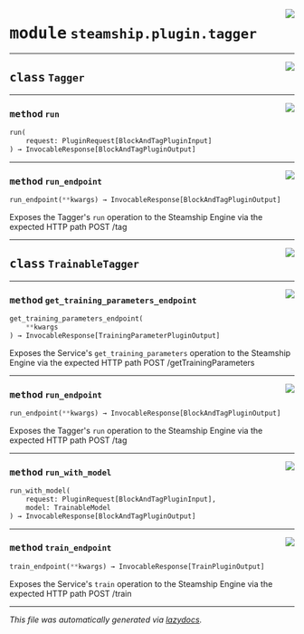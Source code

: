 <!-- markdownlint-disable -->

<a href="https://github.com/steamship-core/python-client/tree/main/src/steamship/plugin/tagger.py#L0"><img align="right" style="float:right;" src="https://img.shields.io/badge/-source-cccccc?style=flat-square"></a>

# <kbd>module</kbd> `steamship.plugin.tagger`






---

<a href="https://github.com/steamship-core/python-client/tree/main/src/steamship/plugin/tagger.py#L24"><img align="right" style="float:right;" src="https://img.shields.io/badge/-source-cccccc?style=flat-square"></a>

## <kbd>class</kbd> `Tagger`







---

<a href="https://github.com/steamship-core/python-client/tree/main/src/steamship/plugin/tagger.py#L25"><img align="right" style="float:right;" src="https://img.shields.io/badge/-source-cccccc?style=flat-square"></a>

### <kbd>method</kbd> `run`

```python
run(
    request: PluginRequest[BlockAndTagPluginInput]
) → InvocableResponse[BlockAndTagPluginOutput]
```





---

<a href="https://github.com/steamship-core/python-client/tree/main/src/steamship/invocable/invocable.py#L31"><img align="right" style="float:right;" src="https://img.shields.io/badge/-source-cccccc?style=flat-square"></a>

### <kbd>method</kbd> `run_endpoint`

```python
run_endpoint(**kwargs) → InvocableResponse[BlockAndTagPluginOutput]
```

Exposes the Tagger's `run` operation to the Steamship Engine via the expected HTTP path POST /tag 


---

<a href="https://github.com/steamship-core/python-client/tree/main/src/steamship/plugin/tagger.py#L37"><img align="right" style="float:right;" src="https://img.shields.io/badge/-source-cccccc?style=flat-square"></a>

## <kbd>class</kbd> `TrainableTagger`







---

<a href="https://github.com/steamship-core/python-client/tree/main/src/steamship/invocable/invocable.py#L51"><img align="right" style="float:right;" src="https://img.shields.io/badge/-source-cccccc?style=flat-square"></a>

### <kbd>method</kbd> `get_training_parameters_endpoint`

```python
get_training_parameters_endpoint(
    **kwargs
) → InvocableResponse[TrainingParameterPluginOutput]
```

Exposes the Service's `get_training_parameters` operation to the Steamship Engine via the expected HTTP path POST /getTrainingParameters 

---

<a href="https://github.com/steamship-core/python-client/tree/main/src/steamship/invocable/invocable.py#L45"><img align="right" style="float:right;" src="https://img.shields.io/badge/-source-cccccc?style=flat-square"></a>

### <kbd>method</kbd> `run_endpoint`

```python
run_endpoint(**kwargs) → InvocableResponse[BlockAndTagPluginOutput]
```

Exposes the Tagger's `run` operation to the Steamship Engine via the expected HTTP path POST /tag 

---

<a href="https://github.com/steamship-core/python-client/tree/main/src/steamship/plugin/tagger.py#L38"><img align="right" style="float:right;" src="https://img.shields.io/badge/-source-cccccc?style=flat-square"></a>

### <kbd>method</kbd> `run_with_model`

```python
run_with_model(
    request: PluginRequest[BlockAndTagPluginInput],
    model: TrainableModel
) → InvocableResponse[BlockAndTagPluginOutput]
```





---

<a href="https://github.com/steamship-core/python-client/tree/main/src/steamship/invocable/invocable.py#L59"><img align="right" style="float:right;" src="https://img.shields.io/badge/-source-cccccc?style=flat-square"></a>

### <kbd>method</kbd> `train_endpoint`

```python
train_endpoint(**kwargs) → InvocableResponse[TrainPluginOutput]
```

Exposes the Service's `train` operation to the Steamship Engine via the expected HTTP path POST /train 




---

_This file was automatically generated via [lazydocs](https://github.com/ml-tooling/lazydocs)._
